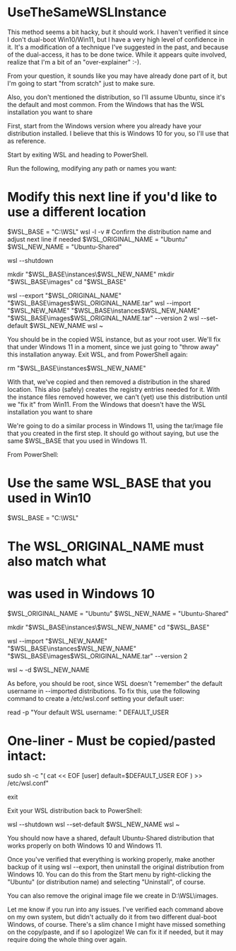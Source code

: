 # UseTheSameWSLInstance

This method seems a bit hacky, but it should work. I haven't verified it since I don't dual-boot Win10/Win11, but I have a very high level of confidence in it. It's a modification of a technique I've suggested in the past, and because of the dual-access, it has to be done twice. While it appears quite involved, realize that I'm a bit of an "over-explainer" :-).

From your question, it sounds like you may have already done part of it, but I'm going to start "from scratch" just to make sure.

Also, you don't mentioned the distribution, so I'll assume Ubuntu, since it's the default and most common.
From the Windows that has the WSL installation you want to share

First, start from the Windows version where you already have your distribution installed. I believe that this is Windows 10 for you, so I'll use that as reference.

Start by exiting WSL and heading to PowerShell.

Run the following, modifying any path or names you want:

# Modify this next line if you'd like to use a different location
$WSL_BASE = "C:\WSL"
wsl -l -v # Confirm the distribution name and adjust next line if needed
$WSL_ORIGINAL_NAME = "Ubuntu"
$WSL_NEW_NAME = "Ubuntu-Shared"

wsl --shutdown

mkdir "$WSL_BASE\instances\$WSL_NEW_NAME"
mkdir "$WSL_BASE\images"
cd "$WSL_BASE"

wsl --export "$WSL_ORIGINAL_NAME" "$WSL_BASE\images\$WSL_ORIGINAL_NAME.tar"
wsl --import "$WSL_NEW_NAME" "$WSL_BASE\instances\$WSL_NEW_NAME" "$WSL_BASE\images\$WSL_ORIGINAL_NAME.tar" --version 2
wsl --set-default $WSL_NEW_NAME
wsl ~

You should be in the copied WSL instance, but as your root user. We'll fix that under Windows 11 in a moment, since we just going to "throw away" this installation anyway. Exit WSL, and from PowerShell again:

rm "$WSL_BASE\instances\$WSL_NEW_NAME"

With that, we've copied and then removed a distribution in the shared location. This also (safely) creates the registry entries needed for it. With the instance files removed however, we can't (yet) use this distribution until we "fix it" from Win11.
From the Windows that doesn't have the WSL installation you want to share

We're going to do a similar process in Windows 11, using the tar/image file that you created in the first step. It should go without saying, but use the same $WSL_BASE that you used in Windows 11.

From PowerShell:

# Use the same WSL_BASE that you used in Win10
$WSL_BASE = "C:\WSL"
# The WSL_ORIGINAL_NAME must also match what 
# was used in Windows 10
$WSL_ORIGINAL_NAME = "Ubuntu"
$WSL_NEW_NAME = "Ubuntu-Shared"

mkdir "$WSL_BASE\instances\$WSL_NEW_NAME"
cd "$WSL_BASE"

wsl --import "$WSL_NEW_NAME" "$WSL_BASE\instances\$WSL_NEW_NAME" "$WSL_BASE\images\$WSL_ORIGINAL_NAME.tar" --version 2

wsl ~ -d $WSL_NEW_NAME

As before, you should be root, since WSL doesn't "remember" the default username in --imported distributions. To fix this, use the following command to create a /etc/wsl.conf setting your default user:

read -p "Your default WSL username: " DEFAULT_USER

# One-liner - Must be copied/pasted intact:
sudo sh -c "( cat << EOF
[user]
default=$DEFAULT_USER
EOF
) >> /etc/wsl.conf"

exit

Exit your WSL distribution back to PowerShell:

wsl --shutdown
wsl --set-default $WSL_NEW_NAME
wsl ~

You should now have a shared, default Ubuntu-Shared distribution that works properly on both Windows 10 and Windows 11.

Once you've verified that everything is working properly, make another backup of it using wsl --export, then uninstall the original distribution from Windows 10. You can do this from the Start menu by right-clicking the "Ubuntu" (or distribution name) and selecting "Uninstall", of course.

You can also remove the original image file we create in D:\WSL\images.

Let me know if you run into any issues. I've verified each command above on my own system, but didn't actually do it from two different dual-boot Windows, of course. There's a slim chance I might have missed something on the copy/paste, and if so I apologize! We can fix it if needed, but it may require doing the whole thing over again.

